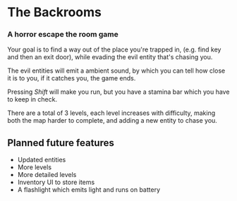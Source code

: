 # The Backrooms

### A horror escape the room game

Your goal is to find a way out of the place you're trapped in, (e.g. find key and then an exit door), while evading the evil entity that's chasing you.

The evil entities will emit a ambient sound, by which you can tell how close it is to you, if it catches you, the game ends.

Pressing _Shift_ will make you run, but you have a stamina bar which you have to keep in check.

There are a total of 3 levels, each level increases with difficulty, making both the map harder to complete, and adding a new entity to chase you.

## Planned future features

* Updated entities
* More levels
* More detailed levels
* Inventory UI to store items
* A flashlight which emits light and runs on battery
